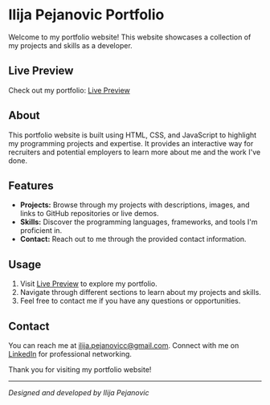 # Ilija Pejanovic Portfolio

Welcome to my portfolio website! This website showcases a collection of my projects and skills as a developer.

## Live Preview

Check out my portfolio: [Live Preview](https://Iksich.github.io/)

## About

This portfolio website is built using HTML, CSS, and JavaScript to highlight my programming projects and expertise. It provides an interactive way for recruiters and potential employers to learn more about me and the work I've done.

## Features

- **Projects:** Browse through my projects with descriptions, images, and links to GitHub repositories or live demos.
- **Skills:** Discover the programming languages, frameworks, and tools I'm proficient in.
- **Contact:** Reach out to me through the provided contact information.

## Usage

1. Visit [Live Preview](https://Iksich.github.io/) to explore my portfolio.
2. Navigate through different sections to learn about my projects and skills.
3. Feel free to contact me if you have any questions or opportunities.

## Contact

You can reach me at [ilija.pejanovicc@gmail.com](mailto:ilija.pejanovicc@gmail.com). Connect with me on [LinkedIn](https://www.linkedin.com/in/ilija-pejanovic-4a3683243/) for professional networking.

Thank you for visiting my portfolio website!

---

_Designed and developed by Ilija Pejanovic_
